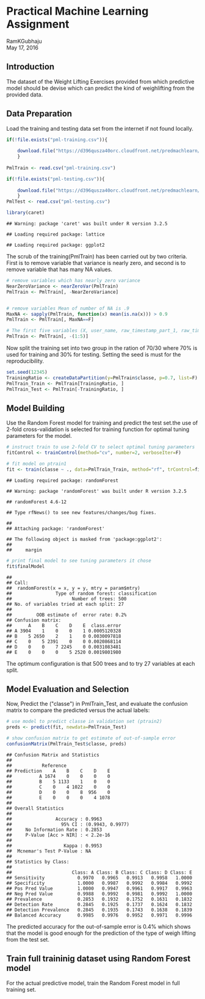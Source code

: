 # Practical Machine Learning Assignment
RamKGubhaju  
May 17, 2016  

## Introduction
The dataset of the Weight Lifting Exercises provided from which predictive model should be devise which can predict the kind of weighlifting from the provided data.

## Data Preparation

Load the training and testing data set from the internet if not found locally.


```r
if(!file.exists("pml-training.csv")){
        
    download.file("https://d396qusza40orc.cloudfront.net/predmachlearn/pml-training.csv","pml-training.csv")
    }
    
PmlTrain <- read.csv("pml-training.csv")

if(!file.exists("pml-testing.csv")){
        
    download.file("https://d396qusza40orc.cloudfront.net/predmachlearn/pml-testing.csv","pml-testing.csv")
    }
PmlTest <- read.csv("pml-testing.csv")

library(caret)
```

```
## Warning: package 'caret' was built under R version 3.2.5
```

```
## Loading required package: lattice
```

```
## Loading required package: ggplot2
```

The scrub of the training(PmlTrain) has been carried out by two criteria. First is to remove variable that variance is nearly zero, and second is to remove variable that has many NA values.


```r
# remove variables which has nearly zero variance
NearZeroVariance <- nearZeroVar(PmlTrain)
PmlTrain <- PmlTrain[, -NearZeroVariance]


# remove variables Mean of number of NA is .9
MaxNA <- sapply(PmlTrain, function(x) mean(is.na(x))) > 0.9
PmlTrain <- PmlTrain[, MaxNA==F]

# The first five variables (X, user_name, raw_timestamp_part_1, raw_timestamp_part_2, cvtd_timestamp) does not make sense in predictive model.
PmlTrain <- PmlTrain[, -(1:5)]
```

Now split the training set into two group in the ration of 70/30 where 70% is used for training and 30% for testing. Setting the seed is must for the reproducibility.


```r
set.seed(12345)
TrainingRatio <- createDataPartition(y=PmlTrain$classe, p=0.7, list=F)
PmlTrain_Train <- PmlTrain[TrainingRatio, ]
PmlTrain_Test <- PmlTrain[-TrainingRatio, ]
```

## Model Building
Use the Random Forest model for training and predict the test set.the use of  2-fold cross-validation is selected for training function for optimal tuning parameters for the model.


```r
# instruct train to use 2-fold CV to select optimal tuning parameters
fitControl <- trainControl(method="cv", number=2, verboseIter=F)

# fit model on ptrain1
fit <- train(classe ~ ., data=PmlTrain_Train, method="rf", trControl=fitControl)
```

```
## Loading required package: randomForest
```

```
## Warning: package 'randomForest' was built under R version 3.2.5
```

```
## randomForest 4.6-12
```

```
## Type rfNews() to see new features/changes/bug fixes.
```

```
## 
## Attaching package: 'randomForest'
```

```
## The following object is masked from 'package:ggplot2':
## 
##     margin
```

```r
# print final model to see tuning parameters it chose
fit$finalModel
```

```
## 
## Call:
##  randomForest(x = x, y = y, mtry = param$mtry) 
##                Type of random forest: classification
##                      Number of trees: 500
## No. of variables tried at each split: 27
## 
##         OOB estimate of  error rate: 0.2%
## Confusion matrix:
##      A    B    C    D    E  class.error
## A 3904    1    0    0    1 0.0005120328
## B    5 2650    2    1    0 0.0030097818
## C    0    5 2391    0    0 0.0020868114
## D    0    0    7 2245    0 0.0031083481
## E    0    0    0    5 2520 0.0019801980
```

The optimum configuration is that 500 trees and to try 27 variables at each split.

## Model Evaluation and Selection

Now, Predict the  ("classe") in PmlTrain_Test, and evaluate the confusion matrix to compare the predicted versus the actual labels:


```r
# use model to predict classe in validation set (ptrain2)
preds <- predict(fit, newdata=PmlTrain_Test)

# show confusion matrix to get estimate of out-of-sample error
confusionMatrix(PmlTrain_Test$classe, preds)
```

```
## Confusion Matrix and Statistics
## 
##           Reference
## Prediction    A    B    C    D    E
##          A 1674    0    0    0    0
##          B    5 1133    1    0    0
##          C    0    4 1022    0    0
##          D    0    0    8  956    0
##          E    0    0    0    4 1078
## 
## Overall Statistics
##                                           
##                Accuracy : 0.9963          
##                  95% CI : (0.9943, 0.9977)
##     No Information Rate : 0.2853          
##     P-Value [Acc > NIR] : < 2.2e-16       
##                                           
##                   Kappa : 0.9953          
##  Mcnemar's Test P-Value : NA              
## 
## Statistics by Class:
## 
##                      Class: A Class: B Class: C Class: D Class: E
## Sensitivity            0.9970   0.9965   0.9913   0.9958   1.0000
## Specificity            1.0000   0.9987   0.9992   0.9984   0.9992
## Pos Pred Value         1.0000   0.9947   0.9961   0.9917   0.9963
## Neg Pred Value         0.9988   0.9992   0.9981   0.9992   1.0000
## Prevalence             0.2853   0.1932   0.1752   0.1631   0.1832
## Detection Rate         0.2845   0.1925   0.1737   0.1624   0.1832
## Detection Prevalence   0.2845   0.1935   0.1743   0.1638   0.1839
## Balanced Accuracy      0.9985   0.9976   0.9952   0.9971   0.9996
```

The predicted accuracy for the out-of-sample error is 0.4% which shows that the model is good enough for the prediction of the type of weigh lifting from the test set.

## Train full traininig dataset using Random Forest model 

For the actual predictive model, train the Random Forest model in full training set.



